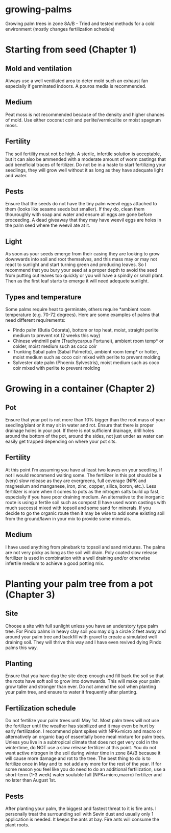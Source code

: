 # growing-palms
Growing palm trees in zone 8A/B - Tried and tested methods for a cold environment (mostly changes fertilization schedule)

# Starting from seed (Chapter 1)
## Mold and ventilation
Always use a well ventilated area to deter mold such an exhaust fan especially if germinated indoors. A pouros media is recommended.

## Medium
Peat moss is not recommended because of the density and higher chances of mold. Use either coconut coir and perlite/vermiculite or moist spagnum moss.

## Fertility
The soil fertility must not be high. A sterile, infertile solution is acceptable, but it can also be ammended with a moderate amount of worm castings that add beneficial traces of fertilizer. Do not be in a haste to start fertilizing your seedlings, they will grow well without it as long as they have adequate light and water.

## Pests
Ensure that the seeds do not have the tiny palm weevil eggs attached to them (looks like sesame seeds but smaller). If they do, clean them thouroughly with soap and water and ensure all eggs are gone before proceeding. A dead giveaway that they may have weevil eggs are holes in the palm seed where the weevil ate at it.

## Light
As soon as your seeds emerge from their casing they are looking to grow downwards into soil and root themselves, and this mass may or may not react to sunlight and start turning green and producing leaves. So I recommend that you bury your seed at a proper depth to avoid the seed from putting out leaves too quickly or you will have a spindly or small plant. Then as the first leaf starts to emerge it will need adequete sunlight.

## Types and temperature
Some palms require heat to germinate, others require *ambient room temperature (e.g. 70-72 degrees). Here are some examples of palms that need different requirements:
* Pindo palm (Butia Odorata), bottom or top heat, moist, straight perlite medium to prevent rot (2 weeks this way)
* Chinese windmill palm (Trachycarpus Fortunei), ambient room temp* or colder, moist medium such as coco coir
* Trunking Sabal palm (Sabal Palmetto), ambient room temp* or hotter, moist medium such as coco coir mixed with perlite to prevent molding
* Sylvester date palm (Phoenix Sylvestris), moist medium such as coco coir mixed with perlite to prevent molding

# Growing in a container (Chapter 2)
## Pot
Ensure that your pot is not more than 10% bigger than the root mass of your seedling/plant or it may sit in water and rot. Ensure that there is proper drainage holes in your pot. If there is not sufficient drainage, drill holes around the bottom of the pot, around the sides, not just under as water can easily get trapped depending on where your pot sits.

## Fertility
At this point I'm assuming you have at least two leaves on your seedling. If not I would recommend waiting some. The fertilizer in this pot should be a (very) slow release as they are evergreens, full coverage (NPK and magnesium and manganese, iron, zinc, copper, silica, boron, etc.). Less fertilizer is more when it comes to pots as the nitrogen salts build up fast, especially if you have poor draining medium. An alternative to the inorganic route is using a fertile soil such as compost (I have used worm castings with much success) mixed with topsoil and some sand for minerals. If you decide to go the organic route then it may be wise to add some existing soil from the ground/lawn in your mix to provide some minerals.

## Medium
I have used anything from pinebark to topsoil and sand mixtures. The palms are not very picky as long as the soil will drain. Poly coated slow release fertilizer is used in combination with a well draining and/or otherwise infertile medium to achieve a good potting mix. 

# Planting your palm tree from a pot (Chapter 3)
## Site
Choose a site with full sunlight unless you have an understory type palm tree. For Pindo palms in heavy clay soil you may dig a circle 2 feet away and around your palm tree and backfill with gravel to create a simulated well draining soil. They will thrive this way and I have even revived dying Pindo palms this way.

## Planting
Ensure that you have dug the site deep enough and fill back the soil so that the roots have soft soil to grow into downwards. This will make your palm grow taller and stronger than ever. Do not amend the soil when planting your palm tree, and ensure to water it frequently after planting.

## Fertilization schedule
Do not fertilize your palm trees until May 1st. Most palm trees will not use the fertilizer until the weather has stabilized and it may even be hurt by early fertilization. I recommend plant spikes with NPK+micro and macro or alternatively an organic bag of essentially bone meal mixture for palm trees. Unless you live in a subtropical climate that does not get very cold in the wintertime, do NOT use a slow release fertilizer at this point. You do not want active nitrogen in the soil during winter time in zone 8A/B because it will cause more damage and rot to the tree. The best thing to do is to fertilize once in May and to not add any more for the rest of the year. If for some reason you feel like you do need to do an additional fertilization, use a short-term (1-3 week) water souluble full (NPK+micro,macro) fertilizer and no later than August 1st.

## Pests
After planting your palm, the biggest and fastest threat to it is fire ants. I personally treat the surrounding soil with Sevin dust and usually only 1 application is needed. It keeps the ants at bay. Fire ants will consume the plant roots.
